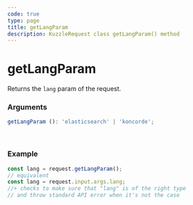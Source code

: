 ```yaml
---
code: true
type: page
title: getLangParam
description: KuzzleRequest class getLangParam() method
---
```


# getLangParam

<SinceBadge version="auto-version" />

Returns the `lang` param of the request.

### Arguments

```ts
getLangParam (): 'elasticsearch' | 'koncorde';
```

</br>

### Example

```ts
const lang = request.getLangParam();
// equivalent
const lang = request.input.args.lang;
//+ checks to make sure that "lang" is of the right type
// and throw standard API error when it's not the case
```
